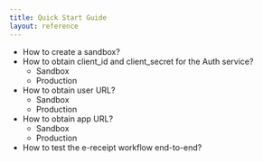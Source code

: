 ```yaml
---
title: Quick Start Guide
layout: reference
---
```


- How to create a sandbox?
- How to obtain client_id and client_secret for the Auth service?
  - Sandbox
  - Production
- How to obtain user URL?
  - Sandbox
  - Production
- How to obtain app URL?
  - Sandbox
  - Production
- How to test the e-receipt workflow end-to-end? 
